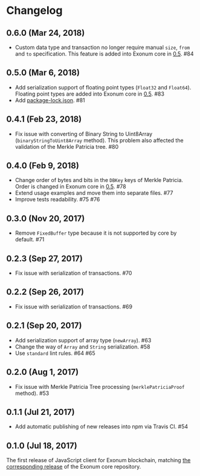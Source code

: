 # Changelog

## 0.6.0 (Mar 24, 2018)

* Custom data type and transaction no longer require manual `size`, `from` and `to` specification.
This feature is added into Exonum core in [0.5](https://github.com/exonum/exonum/blob/master/CHANGELOG.md#05---2018-01-30). #84

## 0.5.0 (Mar 6, 2018)

* Add serialization support of floating point types (`Float32` and `Float64`).
Floating point types are added into Exonum core in [0.5](https://github.com/exonum/exonum/blob/master/CHANGELOG.md#05---2018-01-30). #83
* Add [package-lock.json](package-lock.json). #81

## 0.4.1 (Feb 23, 2018)

* Fix issue with converting of Binary String to Uint8Array (`binaryStringToUint8Array` method).
This problem also affected the validation of the Merkle Patricia tree. #80

## 0.4.0 (Feb 9, 2018)

* Change order of bytes and bits in the `DBKey` keys of Merkle Patricia.
Order is changed in Exonum core in [0.5](https://github.com/exonum/exonum/blob/master/CHANGELOG.md#05---2018-01-30). #78
* Extend usage examples and move them into separate files. #77
* Improve tests readability. #75 #76

## 0.3.0 (Nov 20, 2017)

* Remove `FixedBuffer` type because it is not supported by core by default. #71

## 0.2.3 (Sep 27, 2017)

* Fix issue with serialization of transactions. #70

## 0.2.2 (Sep 26, 2017)

* Fix issue with serialization of transactions. #69

## 0.2.1 (Sep 20, 2017)

* Add serialization support of array type (`newArray`). #63
* Change the way of `Array` and `String` serialization. #58
* Use `standard` lint rules. #64 #65

## 0.2.0 (Aug 1, 2017)

* Fix issue with Merkle Patricia Tree processing (`merklePatriciaProof` method). #53

## 0.1.1 (Jul 21, 2017)

* Add automatic publishing of new releases into npm via Travis CI. #54

## 0.1.0 (Jul 18, 2017)

The first release of JavaScript client for Exonum blockchain,
matching [the corresponding release](https://github.com/exonum/exonum/releases/tag/v0.1) of the Exonum core repository.
